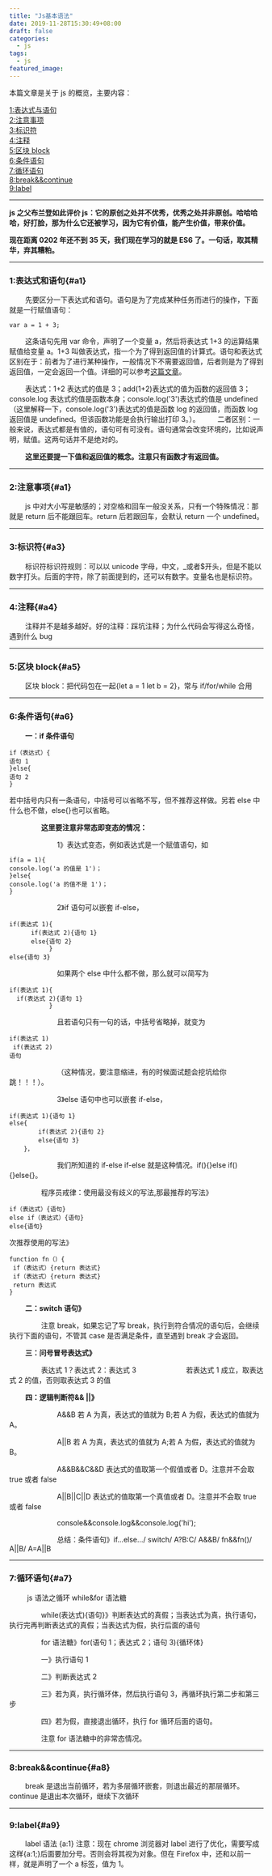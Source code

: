 ```yaml
---
title: "Js基本语法"
date: 2019-11-28T15:30:49+08:00
draft: false
categories:
  - js
tags:
  - js
featured_image:
---
```


本篇文章是关于 js 的概览，主要内容：

[1:表达式与语句](#a1)  
[2:注意事项](#a2)  
[3:标识符](#a3)  
[4:注释](#a4)  
[5:区块 block](#a5)  
[6:条件语句](#a6)  
[7:循环语句](#a7)  
[8:break&&continue](#a8)  
[9:label](#a9)

---

<b> js 之父布兰登如此评价 js：它的原创之处并不优秀，优秀之处并非原创。哈哈哈哈，好打脸，那为什么它还被学习，因为它有价值，能产生价值，带来价值。

现在距离 0202 年还不到 35 天，我们现在学习的就是 ES6 了。一句话，取其精华，弃其糟粕。</b>

---

### 1:表达式和语句{#a1}

&nbsp;&nbsp;&nbsp;&nbsp;&nbsp;&nbsp;&nbsp;&nbsp;先要区分一下表达式和语句。语句是为了完成某种任务而进行的操作，下面就是一行赋值语句：

    var a = 1 + 3;

&nbsp;&nbsp;&nbsp;&nbsp;&nbsp;&nbsp;&nbsp;&nbsp;这条语句先用 var 命令，声明了一个变量 a，然后将表达式 1+3 的运算结果赋值给变量 a。1+3 叫做表达式，指一个为了得到返回值的计算式。语句和表达式区别在于：前者为了进行某种操作，一般情况下不需要返回值，后者则是为了得到返回值，一定会返回一个值。详细的可以参考[这篇文章](https://wangdoc.com/javascript/basic/grammar.html#%E8%AF%AD%E5%8F%A5)。

&nbsp;&nbsp;&nbsp;&nbsp;&nbsp;&nbsp;&nbsp;&nbsp;表达式：1+2 表达式的值是 3；add(1+2)表达式的值为函数的返回值 3；console.log 表达式的值是函数本身；console.log('3')表达式的值是 undefined（这里解释一下，console.log('3')表达式的值是函数 log 的返回值，而函数 log 返回值是 undefined。但该函数功能是会执行输出打印 3。）。
&nbsp;&nbsp;&nbsp;&nbsp;&nbsp;&nbsp;&nbsp;&nbsp;二者区别：一般来说，表达式都是有值的，语句可有可没有。语句通常会改变环境的，比如说声明，赋值。这两句话并不是绝对的。

&nbsp;&nbsp;&nbsp;&nbsp;&nbsp;&nbsp;&nbsp;&nbsp;**这里还要提一下值和返回值的概念。注意只有函数才有返回值。**

---

### 2:注意事项{#a1}

&nbsp;&nbsp;&nbsp;&nbsp;&nbsp;&nbsp;&nbsp;&nbsp;js 中对大小写是敏感的；对空格和回车一般没关系，只有一个特殊情况：那就是 return 后不能跟回车。return 后若跟回车，会默认 return 一个 undefined。

---

### 3:标识符{#a3}

&nbsp;&nbsp;&nbsp;&nbsp;&nbsp;&nbsp;&nbsp;&nbsp;标识符标识符规则：可以以 unicode 字母，中文，\_或者\$开头，但是不能以数字打头。后面的字符，除了前面提到的，还可以有数字。变量名也是标识符。

---

### 4:注释{#a4}

&nbsp;&nbsp;&nbsp;&nbsp;&nbsp;&nbsp;&nbsp;&nbsp;注释并不是越多越好。好的注释：踩坑注释；为什么代码会写得这么奇怪，遇到什么 bug

---

### 5:区块 block{#a5}

&nbsp;&nbsp;&nbsp;&nbsp;&nbsp;&nbsp;&nbsp;&nbsp;区块 block：把代码包在一起{let a = 1 let b = 2}，常与 if/for/while 合用

---

### 6:条件语句{#a6}

&nbsp;&nbsp;&nbsp;&nbsp;&nbsp;&nbsp;&nbsp;&nbsp;**一：if 条件语句**

    if（表达式）{
    语句 1
    }else{
    语句 2
    }

若中括号内只有一条语句，中括号可以省略不写，但不推荐这样做。另若 else 中什么也不做，else{}也可以省略。

&nbsp;&nbsp;&nbsp;&nbsp;&nbsp;&nbsp;&nbsp;&nbsp;&nbsp;&nbsp;&nbsp;&nbsp;&nbsp;&nbsp;&nbsp;&nbsp;**这里要注意非常态即变态的情况：**

&nbsp;&nbsp;&nbsp;&nbsp;&nbsp;&nbsp;&nbsp;&nbsp;&nbsp;&nbsp;&nbsp;&nbsp;&nbsp;&nbsp;&nbsp;&nbsp;&nbsp;&nbsp;&nbsp;&nbsp;&nbsp;&nbsp;&nbsp;&nbsp;1》表达式变态，例如表达式是一个赋值语句，如

    if(a = 1){
    console.log('a 的值是 1')；
    }else{
    console.log('a 的值不是 1')；
    }

&nbsp;&nbsp;&nbsp;&nbsp;&nbsp;&nbsp;&nbsp;&nbsp;&nbsp;&nbsp;&nbsp;&nbsp;&nbsp;&nbsp;&nbsp;&nbsp;&nbsp;&nbsp;&nbsp;&nbsp;&nbsp;&nbsp;&nbsp;&nbsp;2》if 语句可以嵌套 if-else，

    if(表达式 1){
          if(表达式 2){语句 1}
          else{语句 2}
               }
    else{语句 3}

&nbsp;&nbsp;&nbsp;&nbsp;&nbsp;&nbsp;&nbsp;&nbsp;&nbsp;&nbsp;&nbsp;&nbsp;&nbsp;&nbsp;&nbsp;&nbsp;&nbsp;&nbsp;&nbsp;&nbsp;&nbsp;&nbsp;&nbsp;&nbsp;如果两个 else 中什么都不做，那么就可以简写为

    if(表达式 1){
      if(表达式 2){语句 1}
               }

&nbsp;&nbsp;&nbsp;&nbsp;&nbsp;&nbsp;&nbsp;&nbsp;&nbsp;&nbsp;&nbsp;&nbsp;&nbsp;&nbsp;&nbsp;&nbsp;&nbsp;&nbsp;&nbsp;&nbsp;&nbsp;&nbsp;&nbsp;&nbsp;且若语句只有一句的话，中括号省略掉，就变为

    if(表达式 1)
     if(表达式 2)
    语句

&nbsp;&nbsp;&nbsp;&nbsp;&nbsp;&nbsp;&nbsp;&nbsp;&nbsp;&nbsp;&nbsp;&nbsp;&nbsp;&nbsp;&nbsp;&nbsp;&nbsp;&nbsp;&nbsp;&nbsp;&nbsp;&nbsp;&nbsp;&nbsp;（这种情况，要注意缩进，有的时候面试题会挖坑给你跳！！！）。

&nbsp;&nbsp;&nbsp;&nbsp;&nbsp;&nbsp;&nbsp;&nbsp;&nbsp;&nbsp;&nbsp;&nbsp;&nbsp;&nbsp;&nbsp;&nbsp;&nbsp;&nbsp;&nbsp;&nbsp;&nbsp;&nbsp;&nbsp;&nbsp;3》else 语句中也可以嵌套 if-else，

    if(表达式 1){语句 1}
    else{
            if(表达式 2){语句 2}
            else{语句 3}
        }，

&nbsp;&nbsp;&nbsp;&nbsp;&nbsp;&nbsp;&nbsp;&nbsp;&nbsp;&nbsp;&nbsp;&nbsp;&nbsp;&nbsp;&nbsp;&nbsp;&nbsp;&nbsp;&nbsp;&nbsp;&nbsp;&nbsp;&nbsp;&nbsp;我们所知道的 if-else if-else 就是这种情况。if(){}else if(){}else{}。

&nbsp;&nbsp;&nbsp;&nbsp;&nbsp;&nbsp;&nbsp;&nbsp;&nbsp;&nbsp;&nbsp;&nbsp;&nbsp;&nbsp;&nbsp;&nbsp;程序员戒律：使用最没有歧义的写法,那最推荐的写法》

    if（表达式）{语句}
    else if（表达式）{语句}
    else{语句}

次推荐使用的写法》

    function fn（）{
     if（表达式）{return 表达式}
     if（表达式）{return 表达式}
     return 表达式
    }

&nbsp;&nbsp;&nbsp;&nbsp;&nbsp;&nbsp;&nbsp;&nbsp;**二：switch 语句》**

&nbsp;&nbsp;&nbsp;&nbsp;&nbsp;&nbsp;&nbsp;&nbsp;&nbsp;&nbsp;&nbsp;&nbsp;&nbsp;&nbsp;&nbsp;&nbsp;注意 break，如果忘记了写 break，执行到符合情况的语句后，会继续执行下面的语句，不管其 case 是否满足条件，直至遇到 break 才会返回。

&nbsp;&nbsp;&nbsp;&nbsp;&nbsp;&nbsp;&nbsp;&nbsp;**三：问号冒号表达式》**

&nbsp;&nbsp;&nbsp;&nbsp;&nbsp;&nbsp;&nbsp;&nbsp;&nbsp;&nbsp;&nbsp;&nbsp;&nbsp;&nbsp;&nbsp;&nbsp;表达式 1？表达式 2：表达式 3
&nbsp;&nbsp;&nbsp;&nbsp;&nbsp;&nbsp;&nbsp;&nbsp;&nbsp;&nbsp;&nbsp;&nbsp;&nbsp;&nbsp;&nbsp;&nbsp;&nbsp;&nbsp;&nbsp;&nbsp;&nbsp;&nbsp;&nbsp;&nbsp;若表达式 1 成立，取表达式 2 的值，否则取表达式 3 的值

&nbsp;&nbsp;&nbsp;&nbsp;&nbsp;&nbsp;&nbsp;&nbsp;**四：逻辑判断符&& ||》**

&nbsp;&nbsp;&nbsp;&nbsp;&nbsp;&nbsp;&nbsp;&nbsp;&nbsp;&nbsp;&nbsp;&nbsp;&nbsp;&nbsp;&nbsp;&nbsp;&nbsp;&nbsp;&nbsp;&nbsp;&nbsp;&nbsp;&nbsp;&nbsp;A&&B 若 A 为真，表达式的值就为 B;若 A 为假，表达式的值就为 A。

&nbsp;&nbsp;&nbsp;&nbsp;&nbsp;&nbsp;&nbsp;&nbsp;&nbsp;&nbsp;&nbsp;&nbsp;&nbsp;&nbsp;&nbsp;&nbsp;&nbsp;&nbsp;&nbsp;&nbsp;&nbsp;&nbsp;&nbsp;&nbsp;A||B 若 A 为真，表达式的值就为 A;若 A 为假，表达式的值就为 B。

&nbsp;&nbsp;&nbsp;&nbsp;&nbsp;&nbsp;&nbsp;&nbsp;&nbsp;&nbsp;&nbsp;&nbsp;&nbsp;&nbsp;&nbsp;&nbsp;&nbsp;&nbsp;&nbsp;&nbsp;&nbsp;&nbsp;&nbsp;&nbsp;A&&B&&C&&D 表达式的值取第一个假值或者 D。注意并不会取 true 或者 false

&nbsp;&nbsp;&nbsp;&nbsp;&nbsp;&nbsp;&nbsp;&nbsp;&nbsp;&nbsp;&nbsp;&nbsp;&nbsp;&nbsp;&nbsp;&nbsp;&nbsp;&nbsp;&nbsp;&nbsp;&nbsp;&nbsp;&nbsp;&nbsp;A||B||C||D 表达式的值取第一个真值或者 D。注意并不会取 true 或者 false

&nbsp;&nbsp;&nbsp;&nbsp;&nbsp;&nbsp;&nbsp;&nbsp;&nbsp;&nbsp;&nbsp;&nbsp;&nbsp;&nbsp;&nbsp;&nbsp;&nbsp;&nbsp;&nbsp;&nbsp;&nbsp;&nbsp;&nbsp;&nbsp;console&&console.log&&console.log('hi');

&nbsp;&nbsp;&nbsp;&nbsp;&nbsp;&nbsp;&nbsp;&nbsp;&nbsp;&nbsp;&nbsp;&nbsp;&nbsp;&nbsp;&nbsp;&nbsp;&nbsp;&nbsp;&nbsp;&nbsp;&nbsp;&nbsp;&nbsp;&nbsp;总结：条件语句》if...else.../ switch/ A?B:C/ A&&B/ fn&&fn()/ A||B/ A=A||B

---

### 7:循环语句{#a7}

&nbsp;&nbsp;&nbsp;&nbsp;&nbsp;&nbsp;&nbsp;&nbsp;
js 语法之循环 while&for 语法糖

&nbsp;&nbsp;&nbsp;&nbsp;&nbsp;&nbsp;&nbsp;&nbsp;&nbsp;&nbsp;&nbsp;&nbsp;&nbsp;&nbsp;&nbsp;&nbsp;while(表达式){语句}》判断表达式的真假；当表达式为真，执行语句，执行完再判断表达式的真假；当表达式为假，执行后面的语句

&nbsp;&nbsp;&nbsp;&nbsp;&nbsp;&nbsp;&nbsp;&nbsp;&nbsp;&nbsp;&nbsp;&nbsp;&nbsp;&nbsp;&nbsp;&nbsp;for 语法糖》for(语句 1；表达式 2；语句 3){循环体}

&nbsp;&nbsp;&nbsp;&nbsp;&nbsp;&nbsp;&nbsp;&nbsp;&nbsp;&nbsp;&nbsp;&nbsp;&nbsp;&nbsp;&nbsp;&nbsp;一》执行语句 1

&nbsp;&nbsp;&nbsp;&nbsp;&nbsp;&nbsp;&nbsp;&nbsp;&nbsp;&nbsp;&nbsp;&nbsp;&nbsp;&nbsp;&nbsp;&nbsp;二》判断表达式 2

&nbsp;&nbsp;&nbsp;&nbsp;&nbsp;&nbsp;&nbsp;&nbsp;&nbsp;&nbsp;&nbsp;&nbsp;&nbsp;&nbsp;&nbsp;&nbsp;三》若为真，执行循环体，然后执行语句 3，再循环执行第二步和第三步

&nbsp;&nbsp;&nbsp;&nbsp;&nbsp;&nbsp;&nbsp;&nbsp;&nbsp;&nbsp;&nbsp;&nbsp;&nbsp;&nbsp;&nbsp;&nbsp;四》若为假，直接退出循环，执行 for 循环后面的语句。

&nbsp;&nbsp;&nbsp;&nbsp;&nbsp;&nbsp;&nbsp;&nbsp;&nbsp;&nbsp;&nbsp;&nbsp;&nbsp;&nbsp;&nbsp;&nbsp;注意 for 语法糖中的非常态情况。

---

### 8:break&&continue{#a8}

&nbsp;&nbsp;&nbsp;&nbsp;&nbsp;&nbsp;&nbsp;&nbsp;break 是退出当前循环，若为多层循环嵌套，则退出最近的那层循环。continue 是退出本次循环，继续下次循环

---

### 9:label{#a9}

&nbsp;&nbsp;&nbsp;&nbsp;&nbsp;&nbsp;&nbsp;&nbsp;label 语法 {a:1} 注意：现在 chrome 浏览器对 label 进行了优化，需要写成这样{a:1;}后面要加分号。否则会将其视为对象。但在 Firefox 中，还和以前一样，就是声明了一个 a 标签，值为 1。
